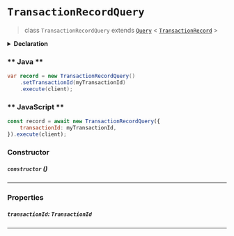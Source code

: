 # `TransactionRecordQuery`

> class `TransactionRecordQuery` extends [`Query`](reference/core/Query.md) < [`TransactionRecord`](reference/core/TransactionRecord.md) >

<details>
<summary><b>Declaration</b></summary>

```typescript
class TransactionRecordQuery extends Query<TransactionRecord> {
    constructor();

    /* property */ transactionId: TransactionId;
}
```

</details>

<!-- tabs:start -->

### ** Java **

```java
var record = new TransactionRecordQuery()
    .setTransactionId(myTransactionId)
    .execute(client);
```

### ** JavaScript **

```javascript
const record = await new TransactionRecordQuery({
    transactionId: myTransactionId,
}).execute(client);
```

<!-- tabs:end -->

### Constructor

##### `constructor` ()

---

### Properties

##### `transactionId`: `TransactionId`

---
